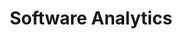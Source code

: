 ---
code: WMCS031-05
degree: MSc
order: 6
coordinator:
  email: a.rastogi@rug.nl
  name: Ayushi Rastogi
contact:
  header: Contact
  members:
  - a.rastogi@rug.nl
title: Software Analytics
homepage: https://ocasys.rug.nl/current/catalog/course/WMCS031-05
---